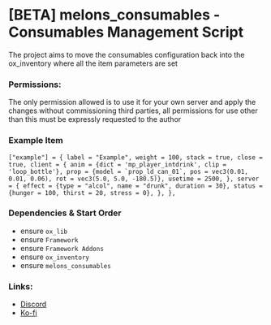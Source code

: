 # [BETA] melons_consumables - Consumables Management Script
The project aims to move the consumables configuration back into the ox_inventory where all the item parameters are set

### Permissions:
The only permission allowed is to use it for your own server and apply the changes without commissioning third parties, all permissions for use other than this must be expressly requested to the author

### Example Item
``
["example"] = {
    label = "Example",
    weight = 100,
    stack = true,
    close = true,
    client = {
        anim = {dict = 'mp_player_intdrink', clip = 'loop_bottle'},
		prop = {model = `prop_ld_can_01`, pos = vec3(0.01, 0.01, 0.06), rot = vec3(5.0, 5.0, -180.5)},
		usetime = 2500,
    },
    server = {
        effect = {type = "alcol", name = "drunk", duration = 30},
        status = {hunger = 100, thirst = 20, stress = 0},
    },
},
``

### Dependencies & Start Order
- ensure `ox_lib`
- ensure `Framework`
- ensure `Framework Addons`
- ensure `ox_inventory`
- ensure `melons_consumables`

### Links:
- [Discord](https://discord.gg/RxpNTx2YKZ)
- [Ko-fi](https://ko-fi.com/ilmelons)